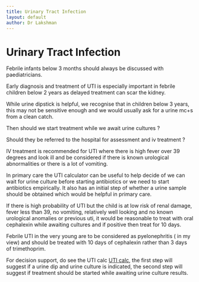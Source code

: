 ```yaml
---
title: Urinary Tract Infection
layout: default
author: Dr Lakshman
---
```


# Urinary Tract Infection
Febrile infants below 3 months should always be discussed with paediatricians.

Early diagnosis and treatment of UTI is especially important in febrile children below 2 years as delayed treatment can scar the kidney.

While urine dipstick is helpful, we recognise that in children below 3 years,  this may not be sensitive enough and we would usually ask for a urine mc+s from a clean catch.

Then should we start treatment while we await urine cultures ? 

Should they be referred to the hospital for assessment and iv treatment ?

IV treatment is recommended for UTI where there is high fever over 39 degrees and look ill  and be considered if there is known   urological abnormalities or there is a lot of vomiting. 

In primary care the UTI calculator can be useful to help decide of we can wait for urine culture before starting antibiotics or we need to start antibiotics empirically. It also has an initial step of whether a urine sample should be obtained which would be helpful in primary care.

If there is high probability of UTI but the child is at low risk of renal damage, fever less than 39, no vomiting, relatively well looking and no known urological anomalies or previous uti, it would be reasonable to treat with oral cephalexin while awaiting cultures and if positive then treat for 10 days.  

Febrile UTI in the very young are to be considered as pyelonephritis ( in my view) and should be treated with 10 days of cephalexin rather than 3 days of trimethoprim.

For decision support, do see the UTI calc [UTI calc](https://uticalc.pitt.edu), the first step will suggest if a urine dip and urine culture is indicated, the second step will suggest if treatment should be started while awaiting urine culture results.
